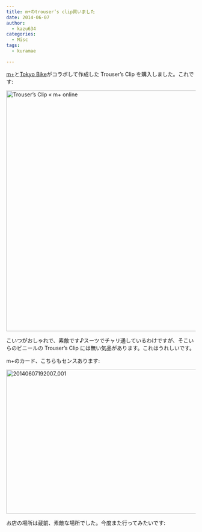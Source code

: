 ```yaml
---
title: m+のtrouser’s clip買いました
date: 2014-06-07
author:
  - kazu634
categories:
  - Misc
tags:
  - kuramae

---
```

<a href="http://m-piu.com/catalog/trousers-clip/" onclick="__gaTracker('send', 'event', 'outbound-article', 'http://m-piu.com/catalog/trousers-clip/', 'm+');">m+</a>と<a href="http://www.tokyobike.com/" onclick="__gaTracker('send', 'event', 'outbound-article', 'http://www.tokyobike.com/', 'Tokyo Bike');" title="Tokyo Bike"  target="_blank">Tokyo Bike</a>がコラボして作成した Trouser&#8217;s Clip を購入しました。これです:

<a href="http://m-piu.com/catalog/trousers-clip/" onclick="__gaTracker('send', 'event', 'outbound-article', 'http://m-piu.com/catalog/trousers-clip/', '');" title="Trouser’s Clip « m+ online"  target="_blank"><img class="aligncenter" alt="Trouser’s Clip « m+ online" src="https://farm6.staticflickr.com/5544/14364589392_650490fd08_z.jpg" width="622" height="640" /></a>

こいつがおしゃれで、素敵です♪スーツでチャリ通しているわけですが、そこいらのビニールの Trouser&#8217;s Clip には無い気品があります。これはうれしいです。

m+のカード、こちらもセンスあります:

<a href="https://www.flickr.com/photos/42332031@N02/14364274934" onclick="__gaTracker('send', 'event', 'outbound-article', 'https://www.flickr.com/photos/42332031@N02/14364274934', '');" title="20140607192007_001 by Kazuhiro MUSASHI, on Flickr"><img class="aligncenter" alt="20140607192007_001" src="https://farm3.staticflickr.com/2900/14364274934_910f87455c_z.jpg" width="640" height="383" /></a>

お店の場所は蔵前、素敵な場所でした。今度また行ってみたいです:

<div class="cgmp-centering-container-handle" align="center">
<div class="google-map-placeholder" id="05042b571dab21c846545595109d8751" style="width: 350px; height: 350px;">
<div align="center" style="background:url('http://blog.kazu634.com/wp-content/plugins/comprehensive-google-map-plugin/assets/css/images/loading.gif') no-repeat 0 0 transparent !important; height:100px; width:100px; position: relative; top: 125px !important;">
</div>
</div>
  
<div class="direction-controls-placeholder" id="direction-controls-placeholder-05042b571dab21c846545595109d8751" style="background: white; width: 350px; margin-top: 5px; border: 1px solid #EBEBEB; display: none; padding: 18px 0 9px 0;">
<div class="d_close-wrapper">
<a id="d_close" href="javascript:void(0)"> <img src="http://blog.kazu634.com/wp-content/plugins/comprehensive-google-map-plugin/assets/css/images/transparent.png" class="close" /> </a>
</div>
    
<div style="" id="travel_modes_div" class="dir-tm kd-buttonbar">
<a tabindex="3" class="kd-button kd-button-left selected" href="javascript:void(0)" id="dir_d_btn" title="By car"> <img class="dir-tm-d" src="http://blog.kazu634.com/wp-content/plugins/comprehensive-google-map-plugin/assets/css/images/transparent.png" /> </a> <a tabindex="3" class="kd-button kd-button-right" href="javascript:void(0)" id="dir_w_btn" title="Walking"> <img class="dir-tm-w" src="http://blog.kazu634.com/wp-content/plugins/comprehensive-google-map-plugin/assets/css/images/transparent.png" /> </a>
</div>
    
<div class="dir-clear">
</div>
    
<div id="dir_wps">
<div id="dir_wp_0" class="dir-wp">
<div class="dir-wp-hl">
<div id="dir_m_0" class="dir-m" style="cursor: -moz-grab;">
<div style="width: 24px; height: 24px; overflow: hidden; position: relative;">
<img style="position: absolute; left: 0px; top: -141px; -moz-user-select: none; border: 0px none; padding: 0px; margin: 0px;" src="http://blog.kazu634.com/wp-content/plugins/comprehensive-google-map-plugin/assets/css/images/directions.png" />
</div>
</div>
          
<div class="dir-input">
<div class="kd-input-text-wrp">
<input type="text" maxlength="2048" tabindex="4" value="" name="a_address" id="a_address" title="Start address" class="wp kd-input-text" autocomplete="off" autocorrect="off" />
</div>
</div>
</div>
</div>
      
<div class="dir-rev-wrapper">
<div id="dir_rev" title="Get reverse directions">
<a id="reverse-btn" href="javascript:void(0)" class="kd-button"> <img class="dir-reverse" src="http://blog.kazu634.com/wp-content/plugins/comprehensive-google-map-plugin/assets/css/images/transparent.png" /> </a>
</div>
</div>
      
<div id="dir_wp_1" class="dir-wp">
<div class="dir-wp-hl">
<div id="dir_m_1" class="dir-m" style="cursor: -moz-grab;">
<div style="width: 24px; height: 24px; overflow: hidden; position: relative;">
<img style="position: absolute; left: 0px; top: -72px; -moz-user-select: none; border: 0px none; padding: 0px; margin: 0px;" src="http://blog.kazu634.com/wp-content/plugins/comprehensive-google-map-plugin/assets/css/images/directions.png" />
</div>
</div>
          
<div class="dir-input">
<div class="kd-input-text-wrp">
<input type="text" maxlength="2048" tabindex="4" value="" name="b_address" id="b_address" title="End address" class="wp kd-input-text" autocomplete="off" autocorrect="off" />
</div>
</div>
</div>
</div>
</div>
    
<div id="dir_controls">
<div class="d_links">
<span id="d_options_toggle"> <a id="d_options_show" class="no-wrap" href="javascript:void(0)" style="display: none !important;">Show options</a> <a id="d_options_hide" class="no-wrap" href="javascript:void(0)" style="display: none !important;">Hide options</a> <b><span style="color: blue">Additional options</span></b> </span>
</div>
      
<div id="d_options" style="margin-bottom: 5px; text-align: left;">
<input type="checkbox" tabindex="5" name="05042b571dab21c846545595109d8751_avoid_hway" id="05042b571dab21c846545595109d8751_avoid_hway" /> <label for="05042b571dab21c846545595109d8751_avoid_hway">Avoid highways</label> <input type="checkbox" tabindex="5" name="05042b571dab21c846545595109d8751_avoid_tolls" id="05042b571dab21c846545595109d8751_avoid_tolls" /> <label for="05042b571dab21c846545595109d8751_avoid_tolls">Avoid tolls</label> <input type="radio" name="05042b571dab21c846545595109d8751_travel_mode" id="05042b571dab21c846545595109d8751_radio_km" /> <label for="05042b571dab21c846545595109d8751_radio_km">KM</label> <input type="radio" name="05042b571dab21c846545595109d8751_travel_mode" id="05042b571dab21c846545595109d8751_radio_miles" checked="checked" /> <label for="05042b571dab21c846545595109d8751_radio_miles">Miles</label>
</div>
      
<div class="dir-sub-cntn">
<button tabindex="6" name="btnG" type="submit" id="d_sub" class="kd-button kd-button-submit">Get Directions</button> <button tabindex="6" name="btnG" type="button" style="display: none;" id="print_sub" class="kd-button kd-button-submit">Print Directions</button>
</div>
</div>
</div>
  
<div id="rendered-directions-placeholder-05042b571dab21c846545595109d8751" style="display: none; border: 1px solid #ddd; width: 350px; margin-top: 10px; direction: ltr; overflow: auto; height: 180px; padding: 5px;" class="rendered-directions-placeholder">
</div>
</div>
